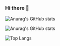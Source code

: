 ### Hi there 👋

![Anurag's GitHub stats](https://github-readme-stats.vercel.app/api?username=jsimonkzn&show_icons=true&theme=dark)

![Anurag's GitHub stats](https://github-readme-stats.vercel.app/api?username=jsimonkzn&count_private=true)

![Top Langs](https://github-readme-stats.vercel.app/api/top-langs/?username=jsimonkzn&layout=compact)

